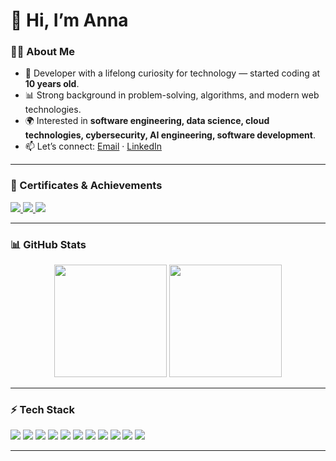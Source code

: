 # 🌿 Hi, I’m Anna  

### 👩‍💻 About Me  
- 🚀 Developer with a lifelong curiosity for technology — started coding at **10 years old**.  
- 📊 Strong background in problem-solving, algorithms, and modern web technologies.  
- 🌍 Interested in **software engineering, data science, cloud technologies, cybersecurity, AI engineering, software development**.  
- 📫 Let’s connect: [Email](mailto:anna.beatriz.gamba@gmail.com) · [LinkedIn](https://www.linkedin.com/in/anna-beatriz-g-muller)  

---



### 📜 Certificates & Achievements  
<p>
  <a href="https://www.credly.com/badges/06893346-5d91-4783-99ac-21b4beaecf71/linked_in_profile" target="_blank">
    <img src="https://img.shields.io/badge/Cisco-CCNA%20Intro%20to%20Networks-1ba0d7?style=for-the-badge&logo=cisco&logoColor=white"/>
  </a>
  <a href="https://www.credly.com/badges/3d4031bb-5569-488f-aade-82d1a5091eb3/linked_in_profile" target="_blank">
    <img src="https://img.shields.io/badge/Cisco-Network%20Defense-1ba0d7?style=for-the-badge&logo=cisco&logoColor=white"/>
  </a>
  <a href="https://www.udemy.com/certificate/UC-fa53f8fd-e140-43a9-b99e-7a8d0e55dbf3/" target="_blank">
    <img src="https://img.shields.io/badge/Udemy-Agile%20%26%20Scrum%20Business%20Analyst-purple?style=for-the-badge&logo=udemy"/>
  </a>
</p>

---



### 📊 GitHub Stats  
<div align="center">
  <img height="180em" src="https://github-readme-stats.vercel.app/api?username=naboo-coding&show_icons=true&theme=merko&count_private=true&include_all_commits=true" />
  <img height="180em" src="https://github-readme-stats.vercel.app/api/top-langs/?username=naboo-coding&layout=compact&theme=merko&count_private=true&langs_count=10" />
</div>  

---


### ⚡ Tech Stack  
<p>
  <img src="https://img.shields.io/badge/Python-3776AB?style=for-the-badge&logo=python&logoColor=white"/>
  <img src="https://img.shields.io/badge/JavaScript-F7DF1E?style=for-the-badge&logo=javascript&logoColor=black"/>
  <img src="https://img.shields.io/badge/TypeScript-3178C6?style=for-the-badge&logo=typescript&logoColor=white"/>
  <img src="https://img.shields.io/badge/React-20232A?style=for-the-badge&logo=react&logoColor=61DAFB"/>
  <img src="https://img.shields.io/badge/Node.js-43853D?style=for-the-badge&logo=node.js&logoColor=white"/>
  <img src="https://img.shields.io/badge/PostgreSQL-316192?style=for-the-badge&logo=postgresql&logoColor=white"/>
  <img src="https://img.shields.io/badge/C++-00599C?style=for-the-badge&logo=c%2B%2B&logoColor=white"/>
  <img src="https://img.shields.io/badge/C%23-239120?style=for-the-badge&logo=c-sharp&logoColor=white"/>
  <img src="https://img.shields.io/badge/Rust-000000?style=for-the-badge&logo=rust&logoColor=white"/>
  <img src="https://img.shields.io/badge/Git-F05032?style=for-the-badge&logo=git&logoColor=white"/>
  <img src="https://img.shields.io/badge/Docker-2496ED?style=for-the-badge&logo=docker&logoColor=white"/>
</p>

---
